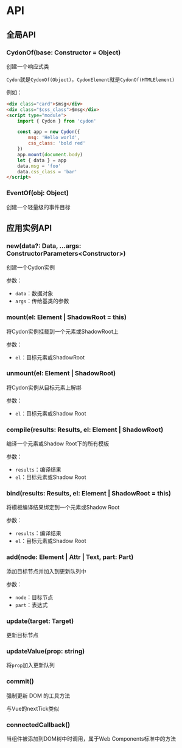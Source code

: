 # API

## 全局API

### CydonOf(base: Constructor<T> = Object)
创建一个响应式类

`Cydon`就是`CydonOf(Object)`，`CydonElement`就是`CydonOf(HTMLElement)`

例如：
```html
<div class="card">$msg</div>
<div class="$css_class">$msg</div>
<script type="module">
    import { Cydon } from 'cydon'

    const app = new Cydon({
        msg: 'Hello world',
        css_class: 'bold red'
    })
    app.mount(document.body)
    let { data } = app
    data.msg = 'foo'
    data.css_class = 'bar'
</script>
```

### EventOf(obj: Object)
创建一个轻量级的事件目标

## 应用实例API

### new(data?: Data, ...args: ConstructorParameters<Constructor<T>>)
创建一个Cydon实例

参数：
- `data`：数据对象
- `args`：传给基类的参数

### mount(el: Element | ShadowRoot = this)
将Cydon实例挂载到一个元素或ShadowRoot上

参数：
- `el`：目标元素或ShadowRoot

### unmount(el: Element | ShadowRoot)
将Cydon实例从目标元素上解绑

参数：
- `el`：目标元素或Shadow Root

### compile(results: Results, el: Element | ShadowRoot)
编译一个元素或Shadow Root下的所有模板

参数：
- `results`：编译结果
- `el`：目标元素或Shadow Root

### bind(results: Results, el: Element | ShadowRoot = this)
将模板编译结果绑定到一个元素或Shadow Root

参数：
- `results`：编译结果
- `el`：目标元素或Shadow Root

### add(node: Element | Attr | Text, part: Part)
添加目标节点并加入到更新队列中

参数：
- `node`：目标节点
- `part`：表达式

### update(target: Target)
更新目标节点

### updateValue(prop: string)
将`prop`加入更新队列

### commit()
强制更新 DOM 的工具方法

与Vue的nextTick类似

### connectedCallback()
当组件被添加到DOM树中时调用，属于Web Components标准中的方法